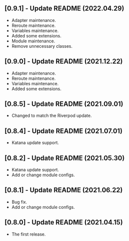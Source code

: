 ## [0.9.1] - Update README (2022.04.29)

* Adapter maintenance.
* Reroute maintenance.
* Variables maintenance.
* Added some extensions.
* Module maintenance.
* Remove unnecessary classes.

## [0.9.0] - Update README (2021.12.22)

* Adapter maintenance.
* Reroute maintenance.
* Variables maintenance.
* Added some extensions.

## [0.8.5] - Update README (2021.09.01)

* Changed to match the Riverpod update.

## [0.8.4] - Update README (2021.07.01)

* Katana update support.

## [0.8.2] - Update README (2021.05.30)

* Katana update support.
* Add or change module configs.

## [0.8.1] - Update README (2021.06.22)

* Bug fix.
* Add or change module configs.

## [0.8.0] - Update README (2021.04.15)

* The first release.

